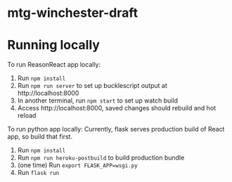 # mtg-winchester-draft

# Running locally
To run ReasonReact app locally:
1. Run `npm install`
2. Run `npm run server` to set up bucklescript output at http://localhost:8000
3. In another terminal, run `npm start` to set up watch build
4. Access http://localhost:8000, saved changes should rebuild and hot reload

To run python app locally:
Currently, flask serves production build of React app, so build that first.
1. Run `npm install`
2. Run `npm run heroku-postbuild` to build production bundle
3. (one time) Run `export FLASK_APP=wsgi.py`
4. Run `flask run`